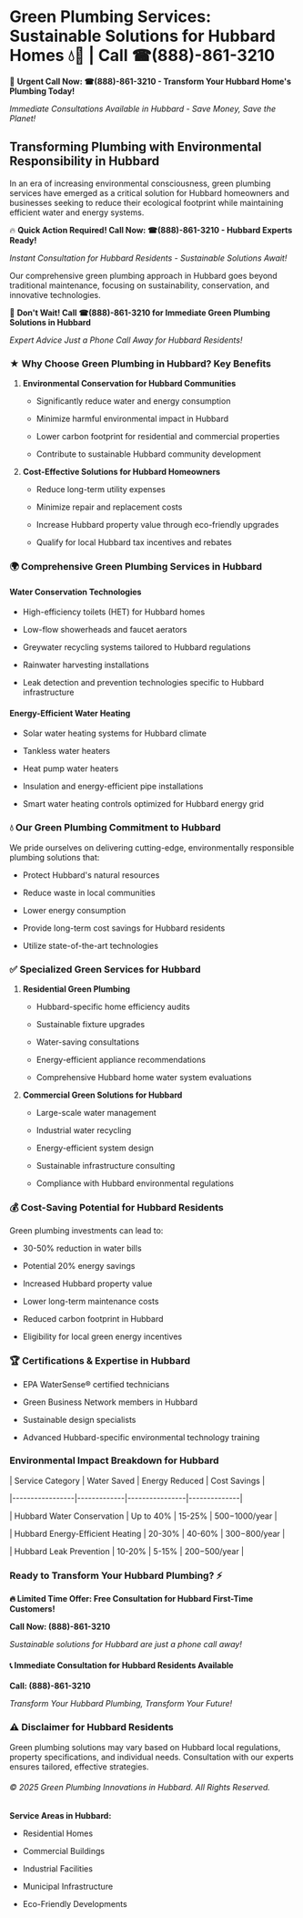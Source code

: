 # Green Plumbing Services: Sustainable Solutions for Hubbard Homes 💧🌿 | Call ☎(888)-861-3210

🚨 **Urgent Call Now: ☎(888)-861-3210 - Transform Your Hubbard Home's Plumbing Today!**
*Immediate Consultations Available in Hubbard - Save Money, Save the Planet!*

## Transforming Plumbing with Environmental Responsibility in Hubbard

In an era of increasing environmental consciousness, green plumbing services have emerged as a critical solution for Hubbard homeowners and businesses seeking to reduce their ecological footprint while maintaining efficient water and energy systems. 

🔥 **Quick Action Required! Call Now: ☎(888)-861-3210 - Hubbard Experts Ready!**
*Instant Consultation for Hubbard Residents - Sustainable Solutions Await!*

Our comprehensive green plumbing approach in Hubbard goes beyond traditional maintenance, focusing on sustainability, conservation, and innovative technologies.

🚨 **Don't Wait! Call ☎(888)-861-3210 for Immediate Green Plumbing Solutions in Hubbard**
*Expert Advice Just a Phone Call Away for Hubbard Residents!*

### ★ Why Choose Green Plumbing in Hubbard? Key Benefits

1. **Environmental Conservation for Hubbard Communities** 
   - Significantly reduce water and energy consumption
   - Minimize harmful environmental impact in Hubbard
   - Lower carbon footprint for residential and commercial properties
   - Contribute to sustainable Hubbard community development

2. **Cost-Effective Solutions for Hubbard Homeowners** 
   - Reduce long-term utility expenses
   - Minimize repair and replacement costs
   - Increase Hubbard property value through eco-friendly upgrades
   - Qualify for local Hubbard tax incentives and rebates

### 🌍 Comprehensive Green Plumbing Services in Hubbard

#### Water Conservation Technologies
- High-efficiency toilets (HET) for Hubbard homes
- Low-flow showerheads and faucet aerators
- Greywater recycling systems tailored to Hubbard regulations
- Rainwater harvesting installations
- Leak detection and prevention technologies specific to Hubbard infrastructure

#### Energy-Efficient Water Heating
- Solar water heating systems for Hubbard climate
- Tankless water heaters
- Heat pump water heaters
- Insulation and energy-efficient pipe installations
- Smart water heating controls optimized for Hubbard energy grid

### 💧 Our Green Plumbing Commitment to Hubbard

We pride ourselves on delivering cutting-edge, environmentally responsible plumbing solutions that:
- Protect Hubbard's natural resources
- Reduce waste in local communities
- Lower energy consumption
- Provide long-term cost savings for Hubbard residents
- Utilize state-of-the-art technologies

### ✅ Specialized Green Services for Hubbard

1. **Residential Green Plumbing**
   - Hubbard-specific home efficiency audits
   - Sustainable fixture upgrades
   - Water-saving consultations
   - Energy-efficient appliance recommendations
   - Comprehensive Hubbard home water system evaluations

2. **Commercial Green Solutions for Hubbard**
   - Large-scale water management
   - Industrial water recycling
   - Energy-efficient system design
   - Sustainable infrastructure consulting
   - Compliance with Hubbard environmental regulations

### 💰 Cost-Saving Potential for Hubbard Residents

Green plumbing investments can lead to:
- 30-50% reduction in water bills
- Potential 20% energy savings
- Increased Hubbard property value
- Lower long-term maintenance costs
- Reduced carbon footprint in Hubbard
- Eligibility for local green energy incentives

### 🏆 Certifications & Expertise in Hubbard

- EPA WaterSense® certified technicians
- Green Business Network members in Hubbard
- Sustainable design specialists
- Advanced Hubbard-specific environmental technology training

### Environmental Impact Breakdown for Hubbard

| Service Category | Water Saved | Energy Reduced | Cost Savings |
|-----------------|-------------|----------------|--------------|
| Hubbard Water Conservation | Up to 40% | 15-25% | $500-$1000/year |
| Hubbard Energy-Efficient Heating | 20-30% | 40-60% | $300-$800/year |
| Hubbard Leak Prevention | 10-20% | 5-15% | $200-$500/year |

### Ready to Transform Your Hubbard Plumbing? ⚡

**🔥 Limited Time Offer: Free Consultation for Hubbard First-Time Customers!**

**Call Now: (888)-861-3210**
*Sustainable solutions for Hubbard are just a phone call away!*

#### 📞 Immediate Consultation for Hubbard Residents Available

**Call: (888)-861-3210**
*Transform Your Hubbard Plumbing, Transform Your Future!*

### ⚠️ Disclaimer for Hubbard Residents

Green plumbing solutions may vary based on Hubbard local regulations, property specifications, and individual needs. Consultation with our experts ensures tailored, effective strategies.

###### © 2025 Green Plumbing Innovations in Hubbard. All Rights Reserved.

**Service Areas in Hubbard:** 
- Residential Homes
- Commercial Buildings
- Industrial Facilities
- Municipal Infrastructure
- Eco-Friendly Developments